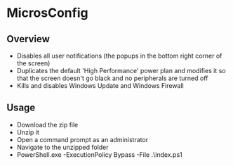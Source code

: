 # MicrosConfig

## Overview

* Disables all user notifications (the popups in the bottom right corner of the screen)
* Duplicates the default 'High Performance' power plan and modifies it so that the screen doesn't go black and no peripherals are turned off
* Kills and disables Windows Update and Windows Firewall

## Usage

* Download the zip file
* Unzip it
* Open a command prompt as an administrator
* Navigate to the unzipped folder
* PowerShell.exe -ExecutionPolicy Bypass -File .\index.ps1